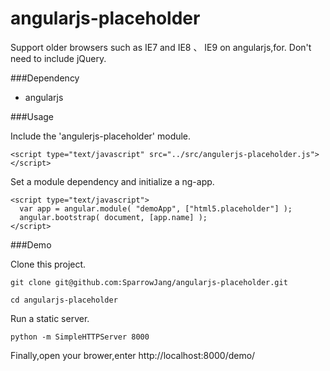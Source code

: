 angularjs-placeholder
=====================

Support older browsers such as IE7 and IE8 、 IE9 on angularjs,for. Don't need to include jQuery.

###Dependency

* angularjs

###Usage

Include the 'angulerjs-placeholder' module.
```
<script type="text/javascript" src="../src/angulerjs-placeholder.js"></script>
```

Set a module dependency and initialize a ng-app.
```
<script type="text/javascript">
  var app = angular.module( "demoApp", ["html5.placeholder"] );
  angular.bootstrap( document, [app.name] );
</script>

```

###Demo

Clone this project.
```
git clone git@github.com:SparrowJang/angularjs-placeholder.git

cd angularjs-placeholder
```

Run a static server.
```
python -m SimpleHTTPServer 8000
```

Finally,open your brower,enter http://localhost:8000/demo/

